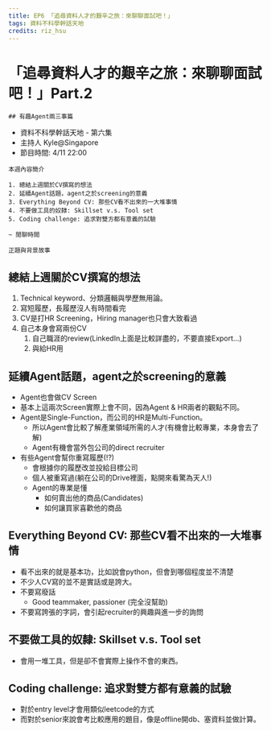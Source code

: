 ```yaml
---
title: EP6 「追尋資料人才的艱辛之旅：來聊聊面試吧！」 
tags: 資料不科學幹話天地
credits: riz_hsu
---
```


# 「追尋資料人才的艱辛之旅：來聊聊面試吧！」Part.2
    ## 有趣Agent兩三事篇

* 資料不科學幹話天地 - 第六集
* 主持人 Kyle@Singapore
* 節目時間: 4/11 22:00

```本週內容簡介```
```
1. 總結上週關於CV撰寫的想法
2. 延續Agent話題，agent之於screening的意義
3. Everything Beyond CV: 那些CV看不出來的一大堆事情
4. 不要做工具的奴隸: Skillset v.s. Tool set
5. Coding challenge: 追求對雙方都有意義的試驗
```

```~ 閒聊時間``` 

```正題與背景故事```
## 總結上週關於CV撰寫的想法
1. Technical keyword、分類邏輯與學歷無用論。
2. 寫短履歷，長履歷沒人有時間看完
3. CV是打HR Screening，Hiring manager也只會大致看過
4. 自己本身會寫兩份CV
    1. 自己職涯的review(LinkedIn上面是比較詳盡的，不要直接Export...)
    2. 與給HR用

## 延續Agent話題，agent之於screening的意義
* Agent也會做CV Screen
* 基本上這兩次Screen實際上會不同，因為Agent & HR兩者的觀點不同。
* Agent是Single-Function，而公司的HR是Multi-Function。
    * 所以Agent會比較了解產業領域所需的人才(有機會比較專業，本身會去了解)
    * Agent有機會當外包公司的direct recruiter 
* 有些Agent會幫你重寫履歷(!?)
    * 會根據你的履歷改並投給目標公司
    * 個人被重寫過(躺在公司的Drive裡面，點開來看驚為天人!)
    * Agent的專業是懂
        * 如何賣出他的商品(Candidates)
        * 如何讓買家喜歡他的商品

## Everything Beyond CV: 那些CV看不出來的一大堆事情
* 看不出來的就是基本功，比如說會python，但會到哪個程度並不清楚
* 不少人CV寫的並不是實話或是誇大。
* 不要寫廢話
    * Good teammaker, passioner (完全沒幫助)
* 不要寫誇張的字詞，會引起recruiter的興趣與進一步的詢問

## 不要做工具的奴隸: Skillset v.s. Tool set
* 會用一堆工具，但是卻不會實際上操作不會的東西。

## Coding challenge: 追求對雙方都有意義的試驗
* 對於entry level才會用類似leetcode的方式
* 而對於senior來說會考比較應用的題目，像是offline開db、塞資料並做計算。